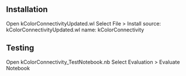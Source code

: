 ## Installation
Open kColorConnectivityUpdated.wl
Select File > Install
source: kColorConnectivityUpdated.wl
name: kColorConnectivity

## Testing
Open kColorConnectivity_TestNotebook.nb
Select Evaluation > Evaluate Notebook
